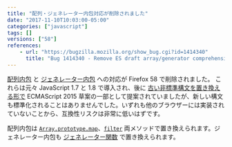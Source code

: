 ```yaml
---
title: "配列・ジェネレーター内包対応が削除されました"
date: "2017-11-10T10:03:00-05:00"
categories: ["javascript"]
tags: []
versions: ["58"]
references:
    - url: "https://bugzilla.mozilla.org/show_bug.cgi?id=1414340"
      title: "Bug 1414340 - Remove ES draft array/generator comprehensions"
---
```

[配列内包](https://developer.mozilla.org/docs/Web/JavaScript/Reference/Operators/Array_comprehensions) と [ジェネレーター内包](https://developer.mozilla.org/docs/Web/JavaScript/Reference/Operators/Generator_comprehensions) への対応が Firefox 58 で削除されました。
これらは元々 JavaScript 1.7 と 1.8 で導入され、後に [古い非標準構文を置き換える形で](https://www.fxsitecompat.dev/ja/docs/2016/legacy-array-generator-comprehension-syntaxes-have-been-removed/) ECMAScript 2015 草案の一部として提案されていましたが、新しい構文も標準化されることはありませんでした。いずれも他のブラウザーには実装されていないことから、互換性リスクは非常に低いはずです。

配列内包は [`Array.prototype.map`](https://developer.mozilla.org/docs/Web/JavaScript/Reference/Global_Objects/Array/map)、[`filter`](https://developer.mozilla.org/docs/Web/JavaScript/Reference/Global_Objects/Array/filter) 両メソッドで置き換えられます。ジェネレーター内包も [ジェネレーター関数](https://developer.mozilla.org/docs/Web/JavaScript/Reference/Statements/function*) で置き換えられます。
